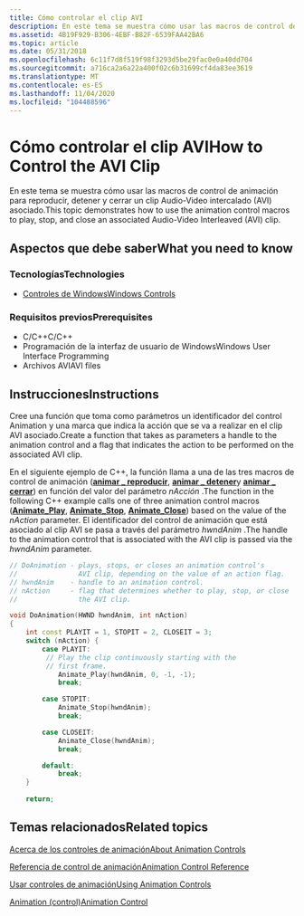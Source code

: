 ```yaml
---
title: Cómo controlar el clip AVI
description: En este tema se muestra cómo usar las macros de control de animación para reproducir, detener y cerrar un clip Audio-Video intercalado (AVI) asociado.
ms.assetid: 4B19F929-B306-4EBF-B82F-6539FAA42BA6
ms.topic: article
ms.date: 05/31/2018
ms.openlocfilehash: 6c11f7d8f519f98f3293d5be29fac0e0a40dd704
ms.sourcegitcommit: a716ca2a6a22a400f02c6b31699cf4da83ee3619
ms.translationtype: MT
ms.contentlocale: es-ES
ms.lasthandoff: 11/04/2020
ms.locfileid: "104488596"
---
```

# <a name="how-to-control-the-avi-clip"></a><span data-ttu-id="14a63-103">Cómo controlar el clip AVI</span><span class="sxs-lookup"><span data-stu-id="14a63-103">How to Control the AVI Clip</span></span>

<span data-ttu-id="14a63-104">En este tema se muestra cómo usar las macros de control de animación para reproducir, detener y cerrar un clip Audio-Video intercalado (AVI) asociado.</span><span class="sxs-lookup"><span data-stu-id="14a63-104">This topic demonstrates how to use the animation control macros to play, stop, and close an associated Audio-Video Interleaved (AVI) clip.</span></span>

## <a name="what-you-need-to-know"></a><span data-ttu-id="14a63-105">Aspectos que debe saber</span><span class="sxs-lookup"><span data-stu-id="14a63-105">What you need to know</span></span>

### <a name="technologies"></a><span data-ttu-id="14a63-106">Tecnologías</span><span class="sxs-lookup"><span data-stu-id="14a63-106">Technologies</span></span>

-   [<span data-ttu-id="14a63-107">Controles de Windows</span><span class="sxs-lookup"><span data-stu-id="14a63-107">Windows Controls</span></span>](window-controls.md)

### <a name="prerequisites"></a><span data-ttu-id="14a63-108">Requisitos previos</span><span class="sxs-lookup"><span data-stu-id="14a63-108">Prerequisites</span></span>

-   <span data-ttu-id="14a63-109">C/C++</span><span class="sxs-lookup"><span data-stu-id="14a63-109">C/C++</span></span>
-   <span data-ttu-id="14a63-110">Programación de la interfaz de usuario de Windows</span><span class="sxs-lookup"><span data-stu-id="14a63-110">Windows User Interface Programming</span></span>
-   <span data-ttu-id="14a63-111">Archivos AVI</span><span class="sxs-lookup"><span data-stu-id="14a63-111">AVI files</span></span>

## <a name="instructions"></a><span data-ttu-id="14a63-112">Instrucciones</span><span class="sxs-lookup"><span data-stu-id="14a63-112">Instructions</span></span>


<span data-ttu-id="14a63-113">Cree una función que toma como parámetros un identificador del control Animation y una marca que indica la acción que se va a realizar en el clip AVI asociado.</span><span class="sxs-lookup"><span data-stu-id="14a63-113">Create a function that takes as parameters a handle to the animation control and a flag that indicates the action to be performed on the associated AVI clip.</span></span>

<span data-ttu-id="14a63-114">En el siguiente ejemplo de C++, la función llama a una de las tres macros de control de animación ([**animar \_ reproducir**](/windows/desktop/api/Commctrl/nf-commctrl-animate_play), [**animar \_ detener**](/windows/desktop/api/Commctrl/nf-commctrl-animate_stop)y [**animar \_ cerrar**](/windows/desktop/api/Commctrl/nf-commctrl-animate_close)) en función del valor del parámetro *nAcción* .</span><span class="sxs-lookup"><span data-stu-id="14a63-114">The function in the following C++ example calls one of three animation control macros ([**Animate\_Play**](/windows/desktop/api/Commctrl/nf-commctrl-animate_play), [**Animate\_Stop**](/windows/desktop/api/Commctrl/nf-commctrl-animate_stop), [**Animate\_Close**](/windows/desktop/api/Commctrl/nf-commctrl-animate_close)) based on the value of the *nAction* parameter.</span></span> <span data-ttu-id="14a63-115">El identificador del control de animación que está asociado al clip AVI se pasa a través del parámetro *hwndAnim* .</span><span class="sxs-lookup"><span data-stu-id="14a63-115">The handle to the animation control that is associated with the AVI clip is passed via the *hwndAnim* parameter.</span></span>


```C++
// DoAnimation - plays, stops, or closes an animation control's 
//               AVI clip, depending on the value of an action flag. 
// hwndAnim    - handle to an animation control. 
// nAction     - flag that determines whether to play, stop, or close 
//               the AVI clip. 

void DoAnimation(HWND hwndAnim, int nAction) 
{ 
    int const PLAYIT = 1, STOPIT = 2, CLOSEIT = 3; 
    switch (nAction) { 
        case PLAYIT: 
         // Play the clip continuously starting with the 
         // first frame. 
            Animate_Play(hwndAnim, 0, -1, -1); 
            break; 

        case STOPIT: 
            Animate_Stop(hwndAnim); 
            break; 

        case CLOSEIT: 
            Animate_Close(hwndAnim); 
            break; 

        default: 
            break; 
    }
    
    return; 
```



## <a name="related-topics"></a><span data-ttu-id="14a63-116">Temas relacionados</span><span class="sxs-lookup"><span data-stu-id="14a63-116">Related topics</span></span>

<dl> <dt>

[<span data-ttu-id="14a63-117">Acerca de los controles de animación</span><span class="sxs-lookup"><span data-stu-id="14a63-117">About Animation Controls</span></span>](animation-control-overview.md)
</dt> <dt>

[<span data-ttu-id="14a63-118">Referencia de control de animación</span><span class="sxs-lookup"><span data-stu-id="14a63-118">Animation Control Reference</span></span>](bumper-animation-animation-control-reference.md)
</dt> <dt>

[<span data-ttu-id="14a63-119">Usar controles de animación</span><span class="sxs-lookup"><span data-stu-id="14a63-119">Using Animation Controls</span></span>](using-animation-control.md)
</dt> <dt>

[<span data-ttu-id="14a63-120">Animation (control)</span><span class="sxs-lookup"><span data-stu-id="14a63-120">Animation Control</span></span>](animation-control-reference.md)
</dt> </dl>

 

 




